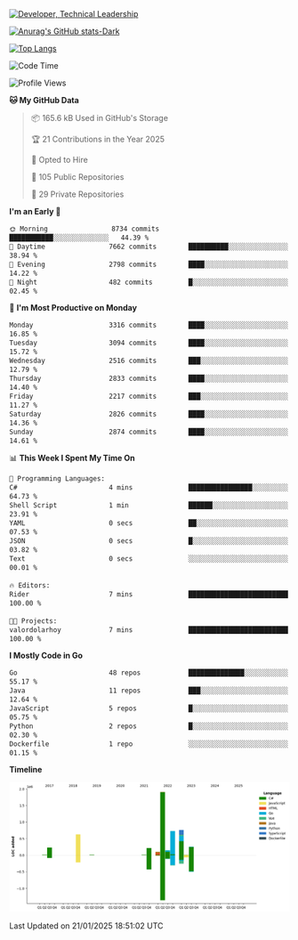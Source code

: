 <div>
  <a href="https://www.linkedin.com/in/arielpineiro/" target="_blank" rel="nofollow noopener noreferrer">
    <img src="https://img.shields.io/badge/-LinkedIn-%230077B5?style=for-the-badge&logo=linkedin&logoColor=white" alt="Developer, Technical Leadership" title="Ariel Piñeiro">
  </a>
</div>

[![Anurag's GitHub stats-Dark](https://github-readme-stats.vercel.app/api?username=arielsrv&show_icons=true&theme=dark#gh-dark-mode-only)](https://github.com/anuraghazra/github-readme-stats#gh-dark-mode-only)

[![Top Langs](https://github-readme-stats.vercel.app/api/top-langs/?username=arielsrv&layout=compact&langs_count=10&theme=dark#gh-dark-mode-only)](https://github.com/anuraghazra/github-readme-stats&theme=dark#gh-dark-mode-only)

<!--START_SECTION:waka-->
![Code Time](http://img.shields.io/badge/Code%20Time-1%2C110%20hrs%201%20min-blue)

![Profile Views](http://img.shields.io/badge/Profile%20Views-0-blue)

**🐱 My GitHub Data** 

> 📦 165.6 kB Used in GitHub's Storage 
 > 
> 🏆 21 Contributions in the Year 2025
 > 
> 💼 Opted to Hire
 > 
> 📜 105 Public Repositories 
 > 
> 🔑 29 Private Repositories 
 > 
**I'm an Early 🐤** 

```text
🌞 Morning                8734 commits        ███████████░░░░░░░░░░░░░░   44.39 % 
🌆 Daytime                7662 commits        ██████████░░░░░░░░░░░░░░░   38.94 % 
🌃 Evening                2798 commits        ████░░░░░░░░░░░░░░░░░░░░░   14.22 % 
🌙 Night                  482 commits         █░░░░░░░░░░░░░░░░░░░░░░░░   02.45 % 
```
📅 **I'm Most Productive on Monday** 

```text
Monday                   3316 commits        ████░░░░░░░░░░░░░░░░░░░░░   16.85 % 
Tuesday                  3094 commits        ████░░░░░░░░░░░░░░░░░░░░░   15.72 % 
Wednesday                2516 commits        ███░░░░░░░░░░░░░░░░░░░░░░   12.79 % 
Thursday                 2833 commits        ████░░░░░░░░░░░░░░░░░░░░░   14.40 % 
Friday                   2217 commits        ███░░░░░░░░░░░░░░░░░░░░░░   11.27 % 
Saturday                 2826 commits        ████░░░░░░░░░░░░░░░░░░░░░   14.36 % 
Sunday                   2874 commits        ████░░░░░░░░░░░░░░░░░░░░░   14.61 % 
```


📊 **This Week I Spent My Time On** 

```text
💬 Programming Languages: 
C#                       4 mins              ████████████████░░░░░░░░░   64.73 % 
Shell Script             1 min               ██████░░░░░░░░░░░░░░░░░░░   23.91 % 
YAML                     0 secs              ██░░░░░░░░░░░░░░░░░░░░░░░   07.53 % 
JSON                     0 secs              █░░░░░░░░░░░░░░░░░░░░░░░░   03.82 % 
Text                     0 secs              ░░░░░░░░░░░░░░░░░░░░░░░░░   00.01 % 

🔥 Editors: 
Rider                    7 mins              █████████████████████████   100.00 % 

🐱‍💻 Projects: 
valordolarhoy            7 mins              █████████████████████████   100.00 % 
```

**I Mostly Code in Go** 

```text
Go                       48 repos            ██████████████░░░░░░░░░░░   55.17 % 
Java                     11 repos            ███░░░░░░░░░░░░░░░░░░░░░░   12.64 % 
JavaScript               5 repos             █░░░░░░░░░░░░░░░░░░░░░░░░   05.75 % 
Python                   2 repos             █░░░░░░░░░░░░░░░░░░░░░░░░   02.30 % 
Dockerfile               1 repo              ░░░░░░░░░░░░░░░░░░░░░░░░░   01.15 % 
```



**Timeline**

![Lines of Code chart](https://raw.githubusercontent.com/arielsrv/arielsrv/main/assets/bar_graph.png)


 Last Updated on 21/01/2025 18:51:02 UTC
<!--END_SECTION:waka-->
